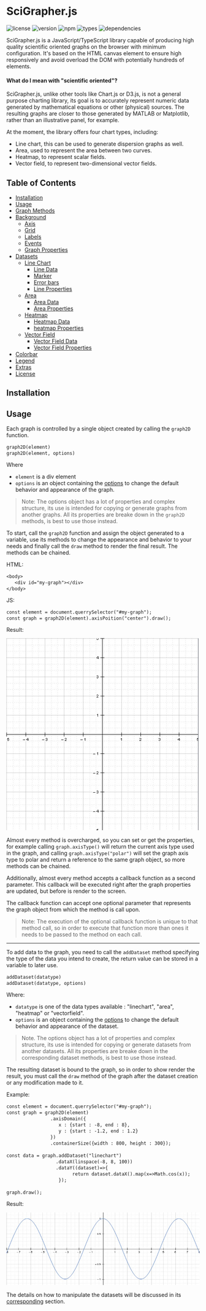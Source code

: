 # SciGrapher.js

![license](https://img.shields.io/badge/license-MIT-green?style=plastic) ![version](https://img.shields.io/github/package-json/v/JhoselinRam/scigrapher?filename=dist%2Fpackage.json&style=plastic) ![npm](https://img.shields.io/npm/v/scigrapher?style=plastic) ![types](https://img.shields.io/npm/types/scigrapher?style=plastic) ![dependencies](https://img.shields.io/badge/dependencies-none-blue?style=plastic)

SciGrapher.js is a JavaScript/TypeScript library capable of producing high quality scientific oriented graphs on the browser with minimum configuration. It's based on the HTML canvas element to ensure high responsively and avoid overload the DOM with potentially hundreds of elements.

#### What do I mean with "scientific oriented"?

SciGrapher.js, unlike other tools like Chart.js or D3.js, is not a general purpose charting library, its goal is to accurately represent numeric data generated by mathematical equations or other (physical) sources. The resulting graphs are closer to those generated by MATLAB or Matplotlib, rather than an illustrative panel, for example.

At the moment, the library offers four chart types, including:

- Line chart, this can be used to generate dispersion graphs as well.
- Area, used to represent the area between two curves.
- Heatmap, to represent scalar fields.
- Vector field, to represent two-dimensional vector fields.
    
## Table of Contents

* [Installation](#installation)
* [Usage](#usage)
* [Graph Methods](#graph-methods)
* [Background](#background)
  * [Axis](#axis)
  * [Grid](#grid)
  * [Labels](#labels)
  * [Events](#events)
  * [Graph Properties](#graph-properties)
* [Datasets](#datasets)
  * [Line Chart](#linechart)
    * [Line Data](#line-data)
    * [Marker](#marker)
    * [Error bars](#error-bars)
    * [Line Properties](#line-properties)   
  * [Area](#area)
    * [Area Data](#area-data)
    * [Area Properties](#area-properties) 
  * [Heatmap](#heatmap)
    * [Heatmap Data](#heatmap-data)
    * [heatmap Properties](#heatmap-properties) 
  * [Vector Field](#vector-field)
    * [Vector Field Data](#vector-field-data)
    * [Vector Field Properties](#vector-field-properties) 
 * [Colorbar](#colorbar)
 * [Legend](#legend)
 * [Extras](#extras)
 * [License](#license)

## Installation

## Usage

Each graph is controlled by a single object created by calling the `graph2D` function.

    graph2D(element)
    graph2D(element, options)

Where
* `element` is a div element
* `options` is an object containing the [options](#graph-options) to change the default behavior and appearance of the graph.

> Note: The options object has a lot of properties and complex structure, its use is intended for copying or generate graphs from another graphs. All its properties are breake down in the `graph2D` methods, is best to use those instead.

To start, call the `graph2D` function and assign the object generated to a variable, use its methods to change the appearance and behavior to your needs and finally call the `draw` method to render the final result.
The methods can be chained.

HTML:

    <body>
       <div id="my-graph"></div>
    </body>

JS:

    const element = document.querrySelector("#my-graph");
    const graph = graph2D(element).axisPoition("center").draw();

Result:

![default_graph](/assets/images/default_graph.jpeg)

Almost every method is overcharged, so you can set or get the properties, for example calling `graph.axisType()` will return the current axis type used in the graph, and calling `graph.axisType("polar")` will set the graph axis type to polar and return a reference to the same graph object, so more methods can be chained.

Additionally, almost every method accepts a callback function as a second parameter. This callback will be executed right after the graph properties are updated, but before is render to the screen.

The callback function can accept one optional parameter that represents the graph object from which the method is call upon.

> Note: The execution of the optional callback function is unique to that method call, so in order to execute that function more than ones it needs to be passed to the method on each call.

___

To add data to the graph, you need to call the `addDataset` method specifying the type of the data you intend to create, the return value can be stored in a variable to later use.

    addDataset(datatype)
    addDataset(datatype, options) 

Where:

* `datatype` is one of the data types available : "linechart", "area", "heatmap" or "vectorfield".
* `options` is an object containing the [options](#linechart-options)  to change the default behavior and appearance of the dataset.

> Note. The options object has a lot of properties and complex structure, its use is intended for copying or generate datasets from another datasets. All its properties are breake down in the corresponding dataset methods, is best to use those instead.

The resulting dataset is bound to the graph, so in order to show render the result, you must call the `draw` method of the graph after the dataset creation or any modification made to it.

Example:

    const element = document.querrySelector("#my-graph");
    const graph = graph2D(element)
				    .axisDomain({
				       x : {start : -8, end : 8},
				       y : {start : -1.2, end : 1.2}
				    })
				    .containerSize({width : 800, height : 300});
    
    const data = graph.addDataset("linechart")
					  .dataX(linspace(-8, 8, 100))
					  .dataY((dataset)=>{
							return dataset.dataX().map(x=>Math.cos(x));
					   });

    graph.draw();

Result:

![cosine_example](/assets/images/cosine_example.jpeg)

The details on how to manipulate the datasets will be discussed in its [corresponding](#datasets) section.
